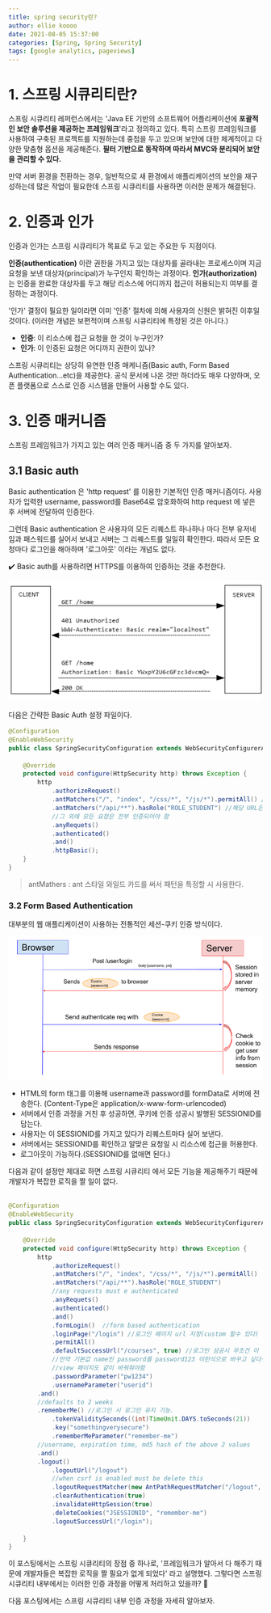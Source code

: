 ```yaml
---
title: spring security란?
author: ellie koooo
date: 2021-08-05 15:37:00 
categories: [Spring, Spring Security]
tags: [google analytics, pageviews]
---
```



# 1. 스프링 시큐리티란?

스프링 시큐리티 레퍼런스에서는 'Java EE 기반의 소프트웨어 어플리케이션에 **포괄적인 보안 솔루션을 제공하는 프레임워크**'라고 정의하고 있다.
특히 스프링 프레임워크를 사용하여 구축된 프로젝트를 지원하는데 중점을 두고 있으며 보안에 대한 체계적이고 다양한 맞춤형 옵션을 제공해준다.
 **필터 기반으로 동작하며 따라서 MVC와 분리되어 보안을 관리할 수 있다.**

만약 서버 환경을 전환하는 경우, 일반적으로 새 환경에서 애플리케이션의 보안을 재구성하는데 많은 작업이 필요한데 스프링 시큐리티를 사용하면 이러한 문제가 해결된다.

# 2. 인증과 인가

인증과 인가는 스프링 시큐리티가 목표로 두고 있는 주요한 두 지점이다.

**인증(authentication)** 이란 권한을 가지고 있는 대상자를 골라내는 프로세스이며 지금 요청을 보낸 대상자(principal)가 누구인지 확인하는 과정이다.
**인가(authorization)** 는 인증을 완료한 대상자를 두고 해당 리소스에 어디까지 접근이 허용되는지 여부를 결정하는 과정이다.

'인가' 결정이 필요한 일이라면 이미 '인증' 절차에 의해 사용자의 신원은 밝혀진 이후일 것이다. (이러한 개념은 보편적이며 스프링 시큐리티에 특정된 것은 아니다.)

- **인증**: 이 리소스에 접근 요청을 한 것이 누구인가?
- **인가**: 이 인증된 요청은 어디까지 권한이 있나?


스프링 시큐리티는 상당히 유연한 인증 매케니즘(Basic auth, Form Based Authentication...etc)을 제공한다. 공식 문서에 나온 것만 하더라도 매우 다양하며,
오픈 플랫폼으로 스스로 인증 시스템을 만들어 사용할 수도 있다.

# 3. 인증 매커니즘

스프링 프레임워크가 가지고 있는 여러 인증 매커니즘 중 두 가지를 알아보자.

## 3.1 Basic auth

Basic authentication 은 'http request' 를 이용한 기본적인 인증 매커니즘이다.
사용자가 입력한 username, password를 Base64로 암호화하여 http request 에 넣은 후 서버에 전달하여 인증한다.

그런데 Basic authentication 은 사용자의 모든 리퀘스트 하나하나 마다 전부 유저네임과 패스워드를 실어서 보내고 서버는 그 리퀘스트를 일일히 확인한다.
따라서 모든 요청마다 로그인을 해아하며 '로그아웃' 이라는 개념도 없다.

✔️ Basic auth를 사용하려면 HTTPS를 이용하여 인증하는 것을 추천한다.

![](./images/springsecurity_basicauth_01.png)

다음은 간략한 Basic Auth 설정 파일이다.

```java
@Configuration
@EnableWebSecurity
public class SpringSecurityConfiguration extends WebSecurityConfigurerAdapter {

    @Override
    protected void configure(HttpSecurity http) throws Exception {
        http
            .authorizeRequest()
            .antMatchers("/", "index", "/css/*", "/js/*").permitAll() //해당 URL 요청은 모두 허가함
            .antMatchers("/api/**").hasRole("ROLE_STUDENT") //해당 URL은 STUDENT ROLE을 가진 유저만 접근 가능
            //그 외에 모든 요청은 전부 인증되어야 함
            .anyRequets()
            .authenticated()
            .and()
            .httpBasic();
    }
}
```
> antMathers : ant 스타일 와일드 카드를 써서 패턴을 특정할 시 사용한다.

### 3.2 Form Based Authentication

대부분의 웹 애플리케이션이 사용하는 전통적인 세션-쿠키 인증 방식이다.

![](./images/springsecurity_basicauth_03.png)

* HTML의 form 태그를 이용해 username과 password를 formData로 서버에 전송한다. (Content-Type은 application/x-www-form-urlencoded)
* 서버에서 인증 과정을 거친 후 성공하면, 쿠키에 인증 성공시 발행된 SESSIONID를 담는다.
* 사용자는 이 SESSIONID를 가지고 있다가 리퀘스트마다 실어 보낸다.
* 서버에서는 SESSIONID를 확인하고 알맞은 요청일 시 리소스에 접근을 허용한다.
* 로그아웃이 가능하다.(SESSIONID를 없애면 된다.)

다음과 같이 설정만 제대로 하면 스프링 시큐리티 에서 모든 기능을 제공해주기 때문에 개발자가 복잡한 로직을 짤 일이 없다.

```java

@Configuration
@EnableWebSecurity
public class SpringSecurityConfiguration extends WebSecurityConfigurerAdapter {

    @Override
    protected void configure(HttpSecurity http) throws Exception {
        http
            .authorizeRequest()
            .antMatchers("/", "index", "/css/*", "/js/*").permitAll()
            .antMatchers("/api/**").hasRole("ROLE_STUDENT")
            //any requests must e authenticated
            .anyRequets()
            .authenticated()
            .and()
            .formLogin()  //form based authentication
            .loginPage("/login") //로그인 페이지 url 지정(custom 할수 있다)
            .permitAll()
            .defaultSuccessUrl("/courses", true) //로그인 성공시 무조건 이 화면으로 간다.
            //만약 기본값 name인 password를 password123 이런식으로 바꾸고 싶다면..하지만 굳이 쓸 필요는 없음. 그냥 바꿔야할때 바꾸면 됨
            //view 페이지도 같이 바꿔줘야함
            .passwordParameter("pw1234")
            .usernameParameter("userid")
        .and()
        //defaults to 2 weeks
        .rememberMe() //로그인 시 로그인 유지 기능.
            .tokenValiditySeconds((int)TimeUnit.DAYS.toSeconds(21))
            .key("somethingverysecure")
            .rememberMeParameter("remember-me")
        //username, expiration time, md5 hash of the above 2 values
        .and()
        .logout()
            .logoutUrl("/logout")
            //when csrf is enabled must be delete this
            .logoutRequestMatcher(new AntPathRequestMatcher("/logout", "GET"))
            .clearAuthentication(true)
            .invalidateHttpSession(true)
            .deleteCookies("JSESSIONID", "remember-me")
            .logoutSuccessUrl("/login");

    }
}

```


이 포스팅에서는 스프링 시큐리티의 장점 중 하나로, '프레임워크가 알아서 다 해주기 때문에 개발자들은 복잡한 로직을 짤 필요가 없게 되었다' 라고 설명했다.
그렇다면 스프링 시큐리티 내부에서는 이러한 인증 과정을 어떻게 처리하고 있을까? 🤔

다음 포스팅에서는 스프링 시큐리티 내부 인증 과정을 자세히 알아보자.

